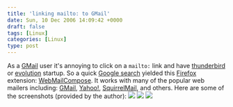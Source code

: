```yaml
---
title: 'linking mailto: to GMail'
date: Sun, 10 Dec 2006 14:09:42 +0000
draft: false
tags: [Linux]
categories: [Linux]
type: post
---
```


As a [GMail](http://mail.google.com) user it's annoying to click on a `mailto:` link and have [thunderbird](http://www.mozilla.com/en-US/thunderbird/) or [evolution](http://www.gnome.org/projects/evolution/) startup. So a quick [Google search](http://www.google.com/search?q=firefox+extension+mailto+gmail&start=0&ie=utf-8&oe=utf-8&client=firefox-a&rls=org.mozilla:en-US:official) yielded this [Firefox](http://www.mozilla.com/en-US/firefox/) extension: [WebMailCompose](http://jedbrown.net/1.0/mozilla/extensions/). It works with many of the popular web mailers including: [GMail](http://mail.google.com), [Yahoo!](http://mail.yahoo.com), [SquirrelMail](http://www.squirrelmail.org/), and others. Here are some of the screenshots (provided by the author): ![](http://jedbrown.net/1.0/mozilla/extensions/WebMailCompose/Screenshots/contextmenu_onSelectedText.png) ![](http://jedbrown.net/1.0/mozilla/extensions/WebMailCompose/Screenshots/contextmenu_onmaillink.png) ![](http://jedbrown.net/1.0/mozilla/extensions/WebMailCompose/Screenshots/settings.png)